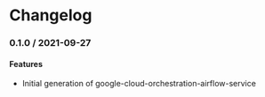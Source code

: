 # Changelog

### 0.1.0 / 2021-09-27

#### Features

* Initial generation of google-cloud-orchestration-airflow-service

